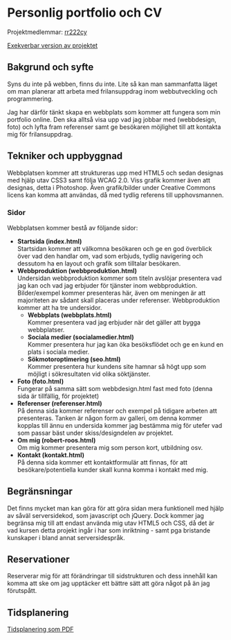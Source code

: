 ﻿# Personlig portfolio och CV
Projektmedlemmar: 
[rr222cy](https://github.com/rr222cy)

[Exekverbar version av projektet](http://www.robertroos.eu)

## Bakgrund och syfte
Syns du inte på webben, finns du inte. Lite så kan man sammanfatta läget om man planerar att arbeta med frilansuppdrag inom webbutveckling och programmering.

Jag har därför tänkt skapa en webbplats som kommer att fungera som min portfolio online. Den ska alltså visa upp vad jag jobbar med (webbdesign, foto) och lyfta fram referenser samt ge besökaren möjlighet till att kontakta mig för frilansuppdrag.

## Tekniker och uppbyggnad
Webbplatsen kommer att struktureras upp med HTML5 och sedan designas med hjälp utav CSS3 samt följa WCAG 2.0. Viss grafik kommer även att designas, detta i Photoshop. Även grafik/bilder under Creative Commons licens kan komma att användas, då med tydlig referens till upphovsmannen.

### Sidor
Webbplatsen kommer bestå av följande sidor: 

* <strong>Startsida (index.html)</strong><br />
Startsidan kommer att välkomna besökaren och ge en god överblick över vad den handlar om, vad som erbjuds, tydlig navigering och dessutom ha en layout och grafik
som tilltalar besökaren.
* <strong>Webbproduktion (webbproduktion.html)</strong><br />
Undersidan webbproduktion kommer som titeln avslöjar presentera vad jag kan och vad jag erbjuder för tjänster inom webbproduktion. Bilder/exempel kommer presenteras här, även om meningen är att majoriteten av sådant skall placeras under referenser. Webbproduktion kommer att ha tre undersidor.
    * <strong>Webbplats (webbplats.html)</strong><br />
    Kommer presentera vad jag erbjuder när det gäller att bygga webbplatser.
    * <strong>Sociala medier (socialamedier.html)</strong><br />
    Kommer presentera hur jag kan öka besöksflödet och ge en kund en plats i sociala medier.
    * <strong>Sökmotoroptimering (seo.html)</strong><br />
    Kommer presentera hur kundens site hamnar så högt upp som möjligt i sökresultaten vid olika söktjänster.
* <strong>Foto (foto.html)</strong><br />
Fungerar på samma sätt som webbdesign.html fast med foto (denna sida är tillfällig, för projektet)
* <strong>Referenser (referenser.html)</strong><br />
På denna sida kommer referenser och exempel på tidigare arbeten att presenteras. Tanken är någon form av galleri, om denna kommer kopplas till ännu en undersida kommer jag bestämma mig för utefer vad som passar bäst under skiss/designdelen av projektet.
* <strong>Om mig (robert-roos.html)</strong><br />
Om mig kommer presentera mig som person kort, utbildning osv.
* <strong>Kontakt (kontakt.html)</strong><br />
På denna sida kommer ett kontaktformulär att finnas, för att besökare/potentiella kunder skall kunna komma i kontakt med mig.

## Begränsningar
Det finns mycket man kan göra för att göra sidan mera funktionell med hjälp av såväl serversidekod, som javascript och jQuery. Dock kommer jag begränsa mig till att endast använda mig utav HTML5 och CSS, då det är vad kursen detta projekt ingår i har som inriktning - samt pga bristande kunskaper i bland annat serversidespråk.

## Reservationer
Reserverar mig för att förändringar till sidstrukturen och dess innehåll kan komma att ske om jag upptäcker ett bättre sätt att göra något på än jag förutspått.

## Tidsplanering
[Tidsplanering som PDF](rr222cy-tidsplan.pdf)

